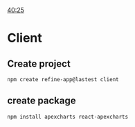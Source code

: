 [40:25](https://www.youtube.com/watch?v=k4lHXIzCEkM&t=15692s)

# Client
## Create project
```
npm create refine-app@lastest client
```
## create package
```
npm install apexcharts react-apexcharts
```